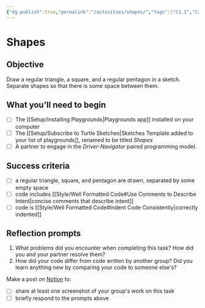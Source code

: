 ```yaml
---
{"dg-publish":true,"permalink":"/activities/shapes/","tags":["C1.1","C2.4","C2.6"],"dgHomeLink":true,"dgShowToc":true}
---
```


# Shapes
## Objective
Draw a regular triangle, a square, and a regular pentagon in a sketch.
Separate shapes so that there is some space between them.
## What you'll need to begin
- [ ] The [[Setup/Installing Playgrounds\|Playgrounds app]] installed on your computer
- [ ] The [[Setup/Subscribe to Turtle Sketches\|Sketches Template added to your list of playgrounds]], renamed to be titled *Shapes*
- [ ]  A partner to engage in the *Driver-Navigator* paired programming model.
## Success criteria
- [ ] a regular triangle, square, and pentagon are drawn, separated by some empty space
- [ ] code includes [[Style/Well Formatted Code#Use Comments to Describe Intent\|concise comments that describe intent]]
- [ ] code is [[Style/Well Formatted Code#Indent Code Consistently\|correctly indented]]
## Reflection prompts
1. What problems did you encounter when completing this task? How did you and your partner resolve them?
2. How did your code differ from code written by another group? Did you learn anything new by comparing your code to someone else's?

Make a post on [Notion](https://notion.so) to:
- [ ] share at least one screenshot of your group's work on this task
- [ ] briefly respond to the prompts above